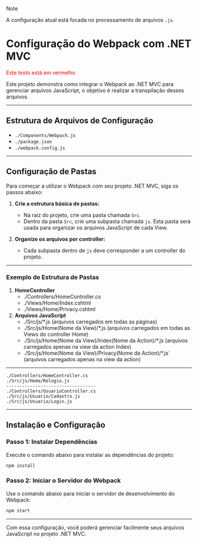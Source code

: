
> [!NOTE]
> A configuração atual está focada no processamento de arquivos `.js`.

# Configuração do Webpack com .NET MVC
<span style="color: red;">Este texto está em vermelho</span>

Este projeto demonstra como integrar o Webpack ao .NET MVC para gerenciar arquivos JavaScript, o objetivo é realizar a transpilação desses arquivos.

---

## Estrutura de Arquivos de Configuração

- `./Components/Webpack.js`
- `./package.json`
- `./webpack.config.js`

---

## Configuração de Pastas

Para começar a utilizar o Webpack com seu projeto .NET MVC, siga os passos abaixo:

1. **Crie a estrutura básica de pastas:**
   - Na raiz do projeto, crie uma pasta chamada `Src`.
   - Dentro da pasta `Src`, crie uma subpasta chamada `js`. Esta pasta será usada para organizar os arquivos JavaScript de cada View.

2. **Organize os arquivos por controller:**
   - Cada subpasta dentro de `js` deve corresponder a um controller do projeto.

---
### Exemplo de Estrutura de Pastas
1. **HomeController**
   - ./Controllers/HomeController.cs
   - ./Views/Home/Index.cshtml
   - ./Views/Home/Privacy.cshtml 
2. **Arquivos JavaScript**
   - ./Src/js/*.js (arquivos carregados em todas as páginas)
   - ./Src/js/Home(Nome da View)/*.js (arquivos carregados em todas as Views do controller Home)
   - ./Src/js/Home(Nome da View)/Index(Nome da Action)/*.js (arquivos carregados apenas na view da action Index)
   - ./Src/js/Home(Nome da View)/Privacy(Nome da Action)/*.js` (arquivos carregados apenas na view da action)
---
```plaintext
./Controllers/HomeController.cs
./Src/js/Home/Relogio.js
----------------------------------
./Controllers/UsuarioController.cs
./Src/js/Usuario/Cadastro.js
./Src/js/Usuario/Login.js
```

---

## Instalação e Configuração

### Passo 1: Instalar Dependências

Execute o comando abaixo para instalar as dependências do projeto:

```bash
npm install
```

### Passo 2: Iniciar o Servidor do Webpack

Use o comando abaixo para iniciar o servidor de desenvolvimento do Webpack:

```bash
npm start
```

---

Com essa configuração, você poderá gerenciar facilmente seus arquivos JavaScript no projeto .NET MVC.
